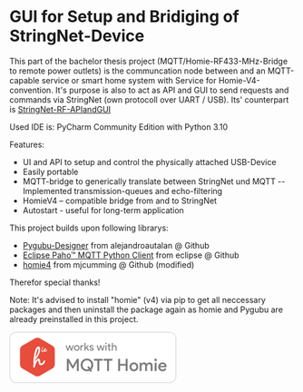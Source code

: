 # GUI for Setup and Bridiging of StringNet-Device
This part of the bachelor thesis project (MQTT/Homie-RF433-MHz-Bridge to remote power outlets) is the communcation node between and an MQTT-capable service or smart home system with Service for Homie-V4-convention. 
It's purpose is also to act as API and GUI to send requests and commands via StringNet (own protocoll over UART / USB).
Its' counterpart is [StringNet-RF-APIandGUI](https://github.com/U2Firestar/StringNet-RF-Gateway-Firmware )

Used IDE is: PyCharm Community Edition with Python 3.10

Features: 
- UI and API to setup and control the physically attached USB-Device
- Easily portable
- MQTT-bridge to generically translate between StringNet und MQTT 
-- Implemented transmission-queues and echo-filtering
-	HomieV4 – compatible bridge from and to StringNet
- Autostart - useful for long-term application

This project builds upon following librarys:
- [Pygubu-Designer](https://github.com/alejandroautalan/pygubu-designer) from alejandroautalan @ Github
- [Eclipse Paho™ MQTT Python Client](https://github.com/eclipse/paho.mqtt.python) from eclipse @ Github
- [homie4](https://github.com/mjcumming/Homie4) from mjcumming @ Github (modified)

Therefor special thanks!

Note: It's advised to install "homie" (v4) via pip to get all neccessary packages and then uninstall the package again as homie and Pygubu are already preinstalled in this project.

![Works with Homie](https://github.com/U2Firestar/StringNet-Gateway/blob/main/works-with-homie.png)
